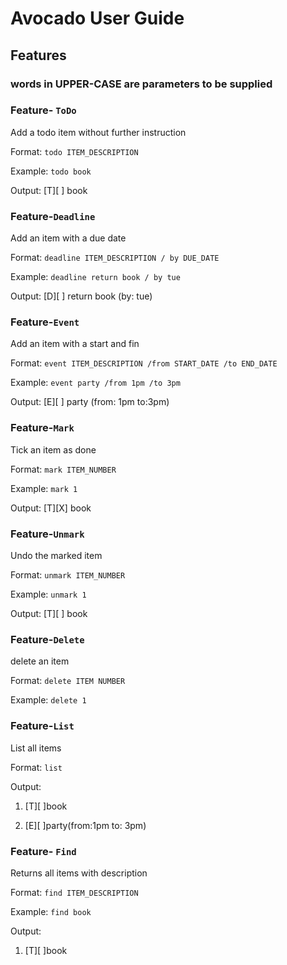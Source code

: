 # Avocado User Guide

## Features 

### words in UPPER-CASE are parameters to be supplied 

### Feature- `ToDo`

Add a todo item without further instruction

Format: `todo ITEM_DESCRIPTION`

Example: `todo book`

Output: [T][ ] book

### Feature-`Deadline`

Add an item with a due date

Format: `deadline ITEM_DESCRIPTION / by DUE_DATE`

Example: `deadline return book / by tue`

Output: [D][ ] return book (by: tue)

### Feature-`Event`

Add an item with a start and fin

Format: `event ITEM_DESCRIPTION /from START_DATE /to END_DATE`

Example: `event party /from 1pm /to 3pm`

Output: [E][ ] party (from: 1pm to:3pm)

### Feature-`Mark`

Tick an item as done

Format: `mark ITEM_NUMBER`

Example: `mark 1`

Output: [T][X] book

### Feature-`Unmark`

Undo the marked item

Format: `unmark ITEM_NUMBER`

Example: `unmark 1`

Output: [T][ ] book

### Feature-`Delete`

delete an item

Format: `delete ITEM NUMBER`

Example: `delete 1`

### Feature-`List`

List all items

Format: `list`

Output:

1. [T][ ]book
  
2. [E][ ]party(from:1pm to: 3pm)

### Feature- `Find`

Returns all items with description

Format: `find ITEM_DESCRIPTION`

Example: `find book`

 Output:

1. [T][ ]book


